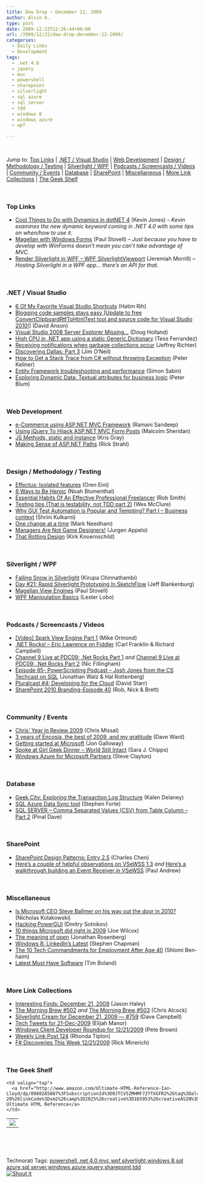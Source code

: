 ```yaml
---
title: Dew Drop – December 22, 2009
author: Alvin A.
type: post
date: 2009-12-22T12:26:44+00:00
url: /2009/12/22/dew-drop-december-22-2009/
categories:
  - Daily Links
  - Development
tags:
  - .net 4.0
  - jquery
  - mvc
  - powershell
  - sharepoint
  - silverlight
  - sql azure
  - sql server
  - tdd
  - windows 8
  - windows azure
  - wpf

---
```

&#160;

Jump to: [Top Links][1] | [.NET / Visual Studio][2] | [Web Development][3] | [Design / Methodology / Testing][4] | [Silverlight / WPF][5] | [Podcasts / Screencasts / Videos][6] | [Community / Events][7] | [Database][8] | [SharePoint][9] | [Miscellaneous][10] | [More Link Collections][11] | [The Geek Shelf][12] 

&#160;

### <a name="top"></a>Top Links

  * [Cool Things to Do with Dynamics in dotNET 4][13] (Kevin Jones) _– Kevin examines the new dynamic keyword coming in .NET 4.0 with some tips on when/how to use it._
  * [Magellan with Windows Forms][14] (Paul Stovell) _– Just because you have to develop with WinForms doesn’t mean you can’t take advantage of MVC._
  * [Render Silverlight in WPF – WPF SilverlightViewport][15] (Jeremiah Morrill) _– Hosting Silverlight in a WPF app… there’s an API for that._

&#160;

### <a name="dotnet"></a>.NET / Visual Studio

  * [6 Of My Favorite Visual Studio Shortcuts][16] (Hatim Rih)
  * [Blogging code samples stays easy [Update to free ConvertClipboardRtfToHtmlText tool and source code for Visual Studio 2010!]][17] (David Anson)
  * [Visual Studio 2008 Server Explorer Missing&#8230;][18] (Doug Holland)
  * [High CPU in .NET app using a static Generic.Dictionary][19] (Tess Ferrandez)
  * [Receiving notifications when garbage collections occur][20] (Jeffrey Richter)
  * [Discovering Dallas: Part 3][21] (Jim O’Neil)
  * [How to Get a Stack Trace from C# without throwing Exception][22] (Peter Kellner)
  * [Entity Framework troubleshooting and performance][23] (Simon Sabin)
  * [Exploring Dynamic Data: Textual attributes for business logic][24] (Peter Blum)

&#160;

### <a name="web"></a>Web Development

  * [e-Commerce using ASP.NET MVC Framework][25] (Ramani Sandeep)
  * [Using jQuery To Hijack ASP.NET MVC Form Posts][26] (Malcolm Sheridan)
  * [JS Methods, static and instance][27] (Kris Gray)
  * [Making Sense of ASP.NET Paths][28] (Rick Strahl)

&#160;

### <a name="design"></a>Design / Methodology / Testing

  * [Effectus: Isolated features][29] (Oren Eini)
  * [8 Ways to Be Heroic][30] (Noah Blumenthal)
  * [Essential Habits Of An Effective Professional Freelancer][31] (Rob Smith)
  * [Testing tips (That is testability, not TDD part 2)][32] (Wes McClure)
  * [Why GUI Test Automation is Popular and Tempting? Part I &#8211; Business context][33] (Shrini Kulkarni)
  * [One change at a time][34] (Mark Needham)
  * [Managers Are Not Game Designers!][35] (Jurgen Appelo)
  * [That Rotting Design][36] (Kirk Knoernschild)

&#160;

### <a name="silverlight"></a>Silverlight / WPF

  * [Falling Snow in Silverlight][37] (Kirupa Chinnathambi)
  * [Day #21: Rapid Silverlight Prototyping In SketchFlow][38] (Jeff Blankenburg)
  * [Magellan View Engines][39] (Paul Stovell)
  * [WPF Manipulation Basics][40] (Lester Lobo)

&#160;

### <a name="podcasts"></a>Podcasts / Screencasts / Videos

  * [[Video] Spark View Engine Part 1][41] (Mike Ormond)
  * [.NET Rocks! &#8211; Eric Lawrence on Fiddler][42] (Carl Franklin & Richard Campbell)
  * [Channel 9 Live at PDC09: .Net Rocks Part 1][43] _and_&#160;[Channel 9 Live at PDC09: .Net Rocks Part 2][44] (Nic Fillingham)
  * [Episode 95- PowerScripting Podcast &#8211; Josh Jones from the CS Techcast on SQL][45] (Jonathan Walz & Hal Rottenberg)
  * [Pluralcast #4: Developing for the Cloud][46] (David Starr)
  * [SharePoint 2010 Branding-Episode 40][47] (Rob, Nick & Brett)

&#160;

### <a name="events"></a>Community / Events

  * [Chris’ Year in Review 2009][48] (Chris Missal)
  * [3 years of Encosia, the best of 2009, and my gratitude][49] (Dave Ward)
  * [Getting started at Microsoft][50] (Jon Galloway)
  * [Spoke at Girl Geek Dinner &#8211; World Still Intact][51] (Sara J. Chipps)
  * [Windows Azure for Microsoft Partners][52] (Steve Clayton)

&#160;

### <a name="db"></a>Database

  * [Geek City: Exploring the Transaction Log Structure][53] (Kalen Delaney)
  * [SQL Azure Data Sync tool][54] (Stephen Forte)
  * [SQL SERVER – Comma Separated Values (CSV) from Table Column – Part 2][55] (Pinal Dave)

&#160;

### <a name="sp"></a>SharePoint

  * [SharePoint Design Patterns: Entry 2.5][56] (Charles Chen)
  * [Here&#8217;s a couple of helpful observations on VSeWSS 1.3][57] _and_&#160;[Here&#8217;s a walkthrough building an Event Receiver in VSeWSS][58] (Paul Andrew)

&#160;

### <a name="misc"></a>Miscellaneous

  * [Is Microsoft CEO Steve Ballmer on his way out the door in 2010?][59] (Nicholas Kolakowski)
  * [Hacking PowerGUI][60] (Dmitry Sotnikov)
  * [10 things Microsoft did right in 2009][61] (Joe Wilcox)
  * [The meaning of open][62] (Jonathan Rosenberg)
  * [Windows 8: LinkedIn’s Latest][63] (Stephen Chapman)
  * [The 10 Tech Commandments for Employment After Age 40][64] (Shlomi Ben-haim)
  * [Latest Must Have Software][65] (Tim Boland)

&#160;

### <a name="links"></a>More Link Collections

  * [Interesting Finds: December 21, 2009][66] (Jason Haley)
  * [The Morning Brew #502][67] _and_&#160;[The Morning Brew #503][68] (Chris Alcock)
  * [Silverlight Cream for December 21, 2009 &#8212; #759][69] (Dave Campbell)
  * [Tech Tweets for 21-Dec-2009][70] (Elijah Manor)
  * [Windows Client Developer Roundup for 12/21/2009][71] (Pete Brown)
  * [Weekly Link Post 124][72] (Rhonda Tipton)
  * [F# Discoveries This Week 12/21/2009][73] (Rick Minerich)

&#160;

### <a name="shelf"></a>The Geek Shelf

<table border="0" cellspacing="0" cellpadding="0">
  <tr>
    <td>
      <img data-recalc-dims="1" decoding="async" src="https://i0.wp.com/ecx.images-amazon.com/images/I/41cmukVsQYL._SL75_.jpg?w=660" />
    </td>
    
    <td valign="top">
      <a href="http://www.amazon.com/Ultimate-HTML-Reference-Ian-Lloyd/dp/0980285887%3FSubscriptionId%3D0JTCV5ZMHMF7ZYTXGFR2%26tag%3Dalvinashcraft-20%26linkCode%3Dxm2%26camp%3D2025%26creative%3D165953%26creativeASIN%3D0980285887">The Ultimate HTML Reference</a>
    </td>
  </tr>
</table>

&#160;

<div style="padding-bottom: 0px; margin: 0px; padding-left: 0px; padding-right: 0px; display: inline; float: none; padding-top: 0px" id="scid:C16BAC14-9A3D-4c50-9394-FBFEF7A93539:d5579e15-bb59-471b-bbf7-3d62d302edfe" class="wlWriterSmartContent">
  <!--dotnetkickit-->
</div>

&#160;

<div style="padding-bottom: 0px; margin: 0px; padding-left: 0px; padding-right: 0px; display: inline; float: none; padding-top: 0px" id="scid:0767317B-992E-4b12-91E0-4F059A8CECA8:f2b48f5e-b408-487f-90bd-c305404fdcaf" class="wlWriterSmartContent">
  Technorati Tags: <a href="http://technorati.com/tags/powershell" rel="tag">powershell</a>,<a href="http://technorati.com/tags/.net+4.0" rel="tag">.net 4.0</a>,<a href="http://technorati.com/tags/mvc" rel="tag">mvc</a>,<a href="http://technorati.com/tags/wpf" rel="tag">wpf</a>,<a href="http://technorati.com/tags/silverlight" rel="tag">silverlight</a>,<a href="http://technorati.com/tags/windows+8" rel="tag">windows 8</a>,<a href="http://technorati.com/tags/sql+azure" rel="tag">sql azure</a>,<a href="http://technorati.com/tags/sql+server" rel="tag">sql server</a>,<a href="http://technorati.com/tags/windows+azure" rel="tag">windows azure</a>,<a href="http://technorati.com/tags/jquery" rel="tag">jquery</a>,<a href="http://technorati.com/tags/sharepoint" rel="tag">sharepoint</a>,<a href="http://technorati.com/tags/tdd" rel="tag">tdd</a>
</div>

<div class="wlWriterHeaderFooter" style="margin:0px; padding:0px 0px 0px 0px;">
  <div class="shoutIt">
    <a rev="vote-for" href="http://dotnetshoutout.com/Submit?url=http%3a%2f%2fwww.alvinashcraft.com%2f2009%2f12%2f22%2fdew-drop-december-22-2009%2f&title=Dew+Drop+-+December+22%2c+2009"><img decoding="async" alt="Shout it" src="http://dotnetshoutout.com/image.axd?url=https://morningdew-bpc6g3a0fgaxdxcu.eastus2-01.azurewebsites.net/2009/12/22/dew-drop-december-22-2009/" style="border:0px" /></a>
  </div>
</div>

 [1]: https://morningdew-bpc6g3a0fgaxdxcu.eastus2-01.azurewebsites.net/#top
 [2]: https://morningdew-bpc6g3a0fgaxdxcu.eastus2-01.azurewebsites.net/#dotnet
 [3]: https://morningdew-bpc6g3a0fgaxdxcu.eastus2-01.azurewebsites.net/#web
 [4]: https://morningdew-bpc6g3a0fgaxdxcu.eastus2-01.azurewebsites.net/#design
 [5]: https://morningdew-bpc6g3a0fgaxdxcu.eastus2-01.azurewebsites.net/#silverlight
 [6]: https://morningdew-bpc6g3a0fgaxdxcu.eastus2-01.azurewebsites.net/#podcasts
 [7]: https://morningdew-bpc6g3a0fgaxdxcu.eastus2-01.azurewebsites.net/#events
 [8]: https://morningdew-bpc6g3a0fgaxdxcu.eastus2-01.azurewebsites.net/#db
 [9]: https://morningdew-bpc6g3a0fgaxdxcu.eastus2-01.azurewebsites.net/#sp
 [10]: https://morningdew-bpc6g3a0fgaxdxcu.eastus2-01.azurewebsites.net/#misc
 [11]: https://morningdew-bpc6g3a0fgaxdxcu.eastus2-01.azurewebsites.net/#links
 [12]: https://morningdew-bpc6g3a0fgaxdxcu.eastus2-01.azurewebsites.net/#shelf
 [13]: http://www.thycotic.com/cool-things-to-do-with-dynamics-in-dotnet-4
 [14]: http://www.paulstovell.com/magellan-windows-forms
 [15]: http://jmorrill.hjtcentral.com/Home/tabid/428/EntryId/439/Default.aspx
 [16]: http://hatim.indexdev.net/2009/12/18/6-of-my-favorite-visual-studio-shortcuts/
 [17]: http://blogs.msdn.com/delay/archive/2009/12/20/blogging-code-samples-stays-easy-update-to-free-convertclipboardrtftohtmltext-tool-and-source-code-for-visual-studio-2010.aspx
 [18]: http://software.intel.com/en-us/blogs/2009/12/20/visual-studio-2008-server-explorer-missing/
 [19]: http://blogs.msdn.com/tess/archive/2009/12/21/high-cpu-in-net-app-using-a-static-generic-dictionary.aspx
 [20]: http://www.wintellect.com/CS/blogs/jeffreyr/archive/2009/12/22/receiving-notifications-garbage-collections-occur.aspx
 [21]: http://blogs.msdn.com/jimoneil/archive/2009/12/21/discovering-dallas-part-3.aspx
 [22]: http://feedproxy.google.com/~r/Peterkellnernet/~3/0kNaC2Npt2w/
 [23]: http://feedproxy.google.com/~r/SimonsSqlServerStuff/~3/WNDy-HbYkJw/Entity-Framework-troubleshooting-and-performance.aspx
 [24]: http://weblogs.asp.net/peterblum/archive/2009/12/21/exploring-dynamic-data-textual-attributes-for-business-logic.aspx
 [25]: http://ramanisandeep.wordpress.com/2009/12/18/e-commerce-using-asp-net-mvc-framework/
 [26]: http://feedproxy.google.com/~r/netCurryRecentArticles/~3/FcGf52hpkEg/ShowArticle.aspx
 [27]: http://feedproxy.google.com/~r/BlackBeltCoder/~3/sJhSzSjGur8/
 [28]: http://feedproxy.google.com/~r/RickStrahl/~3/XCBN-wW6uZk/132081.aspx
 [29]: http://feedproxy.google.com/~r/AyendeRahien/~3/833ZHFXLR6s/effectus-isolated-features.aspx
 [30]: http://feedproxy.google.com/~r/SourcesOfInsight/~3/C5Q43RKDoaQ/
 [31]: http://www.smashingmagazine.com/2009/12/21/essential-habits-of-an-effective-professional-freelancer/
 [32]: http://geekswithblogs.net/wesm/archive/2009/12/19/testing-tips-that-is-testability-not-tdd-part-2.aspx
 [33]: http://shrinik.blogspot.com/2009/12/why-gui-test-automation-is-popular-and.html
 [34]: http://feedproxy.google.com/~r/MarkNeedham/~3/HlwzLBH-gTA/
 [35]: http://feedproxy.google.com/~r/noop/~3/jws5dnM3TCM/managers-are-not-game-designers.html
 [36]: http://techdistrict.kirkk.com/2009/12/21/that-rotting-design/
 [37]: http://www.kirupa.com/blend_silverlight/falling_snow_silverlight_pg1.htm
 [38]: http://jeffblankenburg.com/2009/12/day-21-rapid-silverlight-prototyping-in.aspx
 [39]: http://www.paulstovell.com/magellan-view-engines
 [40]: http://blogs.msdn.com/llobo/archive/2009/12/21/wpf-manipulation-basics.aspx
 [41]: http://feedproxy.google.com/~r/mikeormond/~3/0hE5jW7ODUw/293246125
 [42]: http://www.dotnetrocks.com/default.aspx?ShowNum=509
 [43]: http://channel9.msdn.com/posts/NicFill/Channel-9-Live-at-PDC09-Net-Rocks-Part-1/
 [44]: http://channel9.msdn.com/posts/NicFill/Channel-9-Live-at-PDC09-Net-Rocks-Part-2/
 [45]: http://feedproxy.google.com/~r/Powerscripting/~3/R1z9cnXyMVQ/index.php
 [46]: http://feedproxy.google.com/~r/pluralcast/~3/d2wGZTMhKUU/pluralcast-4-developing-for-the-cloud.aspx
 [47]: http://www.sharepointpodshow.com/archive/2009/12/21/sharepoint-2010-branding-episode-40.aspx
 [48]: http://feedproxy.google.com/~r/LosTechies/~3/Ya_GnkaqrCA/chris-year-in-review-2009.aspx
 [49]: http://feedproxy.google.com/~r/Encosia/~3/mbc_t4K6lfY/
 [50]: http://www.pheedcontent.com/click.phdo?i=5a63b428f46abb0235aa6466569376fb
 [51]: http://girldeveloper.com/events/spoke-at-girl-geek-dinner-world-still-intact/
 [52]: http://blogs.msdn.com/stevecla01/archive/2009/12/21/windows-azure-for-microsoft-partners.aspx
 [53]: http://sqlblog.com/blogs/kalen_delaney/archive/2009/12/21/exploring-the-transaction-log-structure.aspx
 [54]: http://feedproxy.google.com/~r/StephenFortesBlog/~3/EUp8DniCrq0/PermaLink,guid,0098a65c-924a-45e8-bd7d-49cade40c094.aspx
 [55]: http://blog.sqlauthority.com/2009/12/21/sql-server-%e2%80%93-comma-separated-values-csv-from-table-column-part-2/
 [56]: http://www.charliedigital.com/PermaLink,guid,8be24b13-0bf5-4c86-840c-b0fee3abf585.aspx
 [57]: http://blogs.msdn.com/pandrew/archive/2009/12/20/here-s-a-couple-of-helpful-observations-on-vsewss-1-3.aspx
 [58]: http://blogs.msdn.com/pandrew/archive/2009/12/20/here-s-a-walkthrough-building-an-event-receiver-in-vsewss.aspx
 [59]: http://feeds.ziffdavisenterprise.com/~r/RSS/MicrosoftWatch/~3/S8gRIHAEYL4/is_microsoft_ceo_steve_ballmer_on_his_way_out_the_door_in_2010.html
 [60]: http://dmitrysotnikov.wordpress.com/2009/12/21/hacking-powergui/
 [61]: http://feeds.betanews.com/~r/bn/~3/iL2dxK_MTT8/1261377163
 [62]: http://feedproxy.google.com/~r/blogspot/MKuf/~3/YLQSpwU965g/meaning-of-open.html
 [63]: http://feedproxy.google.com/~r/msftkitchenfeed/~3/fnEWm-Eo0_k/windows-8-linkedins-latest.html
 [64]: http://feeds.dzone.com/~r/zones/dotnet/~3/nwkjgiW_gTc/techie-you-might-want-follow
 [65]: http://feedproxy.google.com/~r/techtoolblog/~3/PT7qpB4JlAE/latest-must-have-software
 [66]: http://jasonhaley.com/blog/post.aspx?id=866cb517-1d65-40e1-a3c5-6293e8714b0a
 [67]: http://feedproxy.google.com/~r/ReflectivePerspective/~3/mACO-t59B9c/
 [68]: http://feedproxy.google.com/~r/ReflectivePerspective/~3/jADoZLXcPeQ/
 [69]: http://geekswithblogs.net/WynApseTechnicalMusings/archive/2009/12/21/137163.aspx
 [70]: http://elijahmanor.com/webdevdotnet/post.aspx?id=ad4f33cf-5823-4ead-9e4b-3b7b5a9dda01
 [71]: http://feedproxy.google.com/~r/PeteBrown/~3/H-1X7T7fk0w/Windows-Client-Developer-Roundup-for-12_2F00_21_2F00_2009.aspx
 [72]: http://rtipton.wordpress.com/2009/12/21/weekly-link-post-124/
 [73]: http://www.atalasoft.com/cs/blogs/rickm/archive/2009/12/21/f-discoveries-this-week-12-21-2009.aspx